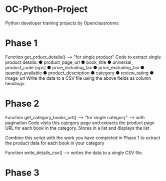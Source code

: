 # OC-Python-Project
Python developer training projects by Openclassrooms
# Phase 1 #
Function get_prduct_details() --> "for single product"
 Code to extract single product details:
    ● product_page_url 
    ● book_title 
    ● universal_ product_code (upc) 
    ● price_including_tax 
    ● price_excluding_tax 
    ● quantity_available 
    ● product_description 
    ● category 
    ● review_rating 
    ● image_url 
 Write the data to a CSV file using the above fields as column headings.

# Phase 2 #
Function get_category_books_url() --> "for single category" --> with pagination
    Code visits this category page and extracts the product page URL for each book in the category.
    Stores in a list and displays the list

Combine this script with the work you have completed in Phase 1 to extract the product data for each book in your category

Function write_details_csv() --> writes the data to a single CSV file.

# Phase 3 #
